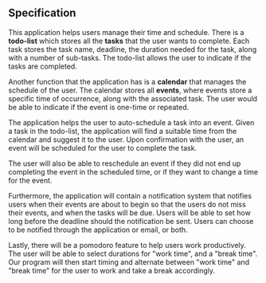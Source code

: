 ## Specification

This application helps users manage their time and schedule.
There is a **todo-list** which stores all the **tasks** that the user wants to
complete. Each task stores the task name, deadline, the duration needed for the task, along with a number of sub-tasks.
The todo-list allows the user to indicate if the tasks are completed.

Another function that the application has is a **calendar** that manages the schedule of the user. 
The calendar stores all **events**, where events store a specific time of
occurrence, along with the associated task. The user would be able to indicate if the event is 
one-time or repeated.

The application helps the user to auto-schedule a task into an event.
Given a task in the todo-list, the application will find a suitable time
from the calendar and suggest it to the user. Upon confirmation with the user, 
an event will be scheduled for the user to complete the task.

The user will also be able to reschedule an event if they did not end up completing 
the event in the scheduled time, or if they want to change a time for the event. 

Furthermore, the application will contain a notification system that notifies users when their events are about to begin 
so that the users do not miss their events, and when the tasks will be due. Users
will be able to set how long before the deadline should the notification be sent. Users
can choose to be notified through the application or email, or both.

Lastly, there will be a pomodoro feature to help users work productively.
The user will be able to select durations for "work time", and a "break time".
Our program will then start timing and alternate between "work time" and "break time"
for the user to work and take a break accordingly.
